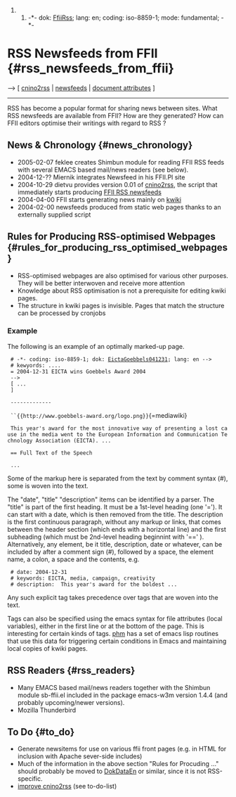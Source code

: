 1.  1.  -\*- dok: [FfiiRss](FfiiRss "wikilink"); lang: en; coding:
        iso-8859-1; mode: fundamental; -\*-

# RSS Newsfeeds from FFII {#rss_newsfeeds_from_ffii}

\--\> \[ [ cnino2rss](Cnino2rssEn "wikilink") \|
[newsfeeds](http://www.ffii.org/news/rss/ "wikilink") \| [ document
attributes](DokDataEn "wikilink") \]

------------------------------------------------------------------------

RSS has become a popular format for sharing news between sites. What RSS
newsfeeds are available from FFII? How are they generated? How can FFII
editors optimise their writings with regard to RSS ?

## News & Chronology {#news_chronology}

-   2005-02-07 feklee creates Shimbun module for reading FFII RSS feeds
    with several EMACS based mail/news readers (see below).
-   2004-12-?? Miernik integrates Newsfeed in his FFII.Pl site
-   2004-10-29 dietvu provides version 0.01 of [
    cnino2rss](Cnino2rssEn "wikilink"), the script that immediately
    starts producing [FFII RSS
    newsfeeds](http://www.ffii.org/news/rss/ "wikilink")
-   2004-04-00 FFII starts generating news mainly on
    [kwiki](http://kwiki.ffii.org/SwpatcninoEn "wikilink")
-   2004-02-00 newsfeeds produced from static web pages thanks to an
    externally supplied script

## Rules for Producing RSS-optimised Webpages {#rules_for_producing_rss_optimised_webpages}

-   RSS-optimised webpages are also optimised for various other
    purposes. They will be better interwoven and receive more attention
-   Knowledge about RSS optimisation is not a prerequisite for editing
    kwiki pages.
-   The structure in kwiki pages is invisible. Pages that match the
    structure can be processed by cronjobs

### Example

The following is an example of an optimally marked-up page.

` # -*- coding: iso-8859-1; dok: `[`EictaGoebbels041231`](EictaGoebbels041231 "wikilink")`; lang: en -->`\
` # kewyords: ....`\
` = 2004-12-31 EICTA wins Goebbels Award 2004`\
` -->`\
` [ ...`\
` ]`

` -------------`

` ``{{http://www.goebbels-award.org/logo.png}}`{=mediawiki}

` This year's award for the most innovative way of presenting a lost cause in the media went to the European Information and Communication Technology Association (EICTA). ...`

` == Full Text of the Speech`

` ...`

Some of the markup here is separated from the text by comment syntax
(#), some is woven into the text.

The \"date\", \"title\" \"description\" items can be identified by a
parser. The \"title\" is part of the first heading. It must be a
1st-level heading (one \'=\'). It can start with a date, which is then
removed from the title. The description is the first continuous
paragraph, without any markup or links, that comes between the header
section (which ends with a horizontal line) and the first subheading
(which must be 2nd-level heading beginnint with \'==\' ). Alternatively,
any element, be it title, description, date or whatever, can be included
by after a comment sign (#), followed by a space, the element name, a
colon, a space and the contents, e.g.

` # date: 2004-12-31`\
` # keywords: EICTA, media, campaign, creativity`\
` # description:  This year's award for the boldest ...`

Any such explicit tag takes precedence over tags that are woven into the
text.

Tags can also be specified using the emacs syntax for file attributes
(local variables), either in the first line or at the bottom of the
page. This is interesting for certain kinds of tags. [
phm](HartmutPilchEn "wikilink") has a set of emacs lisp routines that
use this data for triggering certain conditions in Emacs and maintaining
local copies of kwiki pages.

## RSS Readers {#rss_readers}

-   Many EMACS based mail/news readers together with the Shimbun module
    sb-ffii.el included in the package emacs-w3m version 1.4.4 (and
    probably upcoming/newer versions).
-   Mozilla Thunderbird

## To Do {#to_do}

-   Generate newsitems for use on various ffii front pages (e.g. in HTML
    for inclusion with Apache sever-side includes)
-   Much of the information in the above section \"Rules for Procuding
    \...\" should probably be moved to [DokDataEn](DokDataEn "wikilink")
    or similar, since it is not RSS-specific.
-   [ improve cnino2rss](Cnino2rssEn "wikilink") (see to-do-list)
